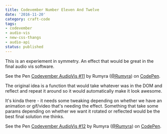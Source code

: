 ```yaml
---
title: Codevember Number Eleven And Twelve
date: '2016-11-20'
category: craft-code
tags:
- codevember
- audio-vis
- new-css-thangs
- audio-api
status: published
---
```


This is an experiement in symmetry. An effect that would be great in the final audio vis software.

<p data-height="300" data-theme-id="1345" data-slug-hash="bBqbBX" data-default-tab="js,result" data-user="Rumyra" data-embed-version="2" data-pen-title="Codevember AudioVis #11" class="codepen">See the Pen <a href="https://codepen.io/Rumyra/pen/bBqbBX/">Codevember AudioVis #11</a> by Rumyra (<a href="http://codepen.io/Rumyra">@Rumyra</a>) on <a href="http://codepen.io">CodePen</a>.</p>
<script async src="https://production-assets.codepen.io/assets/embed/ei.js"></script>

The original idea is a function that would take whatever was in the DOM and reflect and repeat it around so it would automatically make it look awesome.

It's kinda there - it needs some tweaking depending on whether we have an animation or gif/video that's needing the effect. Something that take some params depending on whether we want it rotated or reflected would be the best final solution me thinks.

<p data-height="300" data-theme-id="1345" data-slug-hash="Ropbyv" data-default-tab="js,result" data-user="Rumyra" data-embed-version="2" data-pen-title="Codevember AudioVis #12" class="codepen">See the Pen <a href="https://codepen.io/Rumyra/pen/Ropbyv/">Codevember AudioVis #12</a> by Rumyra (<a href="http://codepen.io/Rumyra">@Rumyra</a>) on <a href="http://codepen.io">CodePen</a>.</p>
<script async src="https://production-assets.codepen.io/assets/embed/ei.js"></script>

